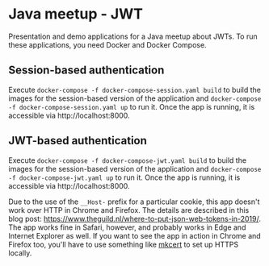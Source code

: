 # Java meetup - JWT

Presentation and demo applications for a Java meetup about JWTs.
To run these applications, you need Docker and Docker Compose.

## Session-based authentication

Execute `docker-compose -f docker-compose-session.yaml build` to build the images for the session-based version of the application and `docker-compose -f docker-compose-session.yaml up` to run it.
Once the app is running, it is accessible via http://localhost:8000.

## JWT-based authentication

Execute `docker-compose -f docker-compose-jwt.yaml build` to build the images for the session-based version of the application and `docker-compose -f docker-compose-jwt.yaml up` to run it.
Once the app is running, it is accessible via http://localhost:8000.

Due to the use of the `__Host-` prefix for a particular cookie, this app doesn't work over HTTP in Chrome and Firefox.
The details are described in this blog post: https://www.theguild.nl/where-to-put-json-web-tokens-in-2019/.
The app works fine in Safari, however, and probably works in Edge and Internet Explorer as well.
If you want to see the app in action in Chrome and Firefox too, you'll have to use something like [mkcert](https://github.com/FiloSottile/mkcert) to set up HTTPS locally.

